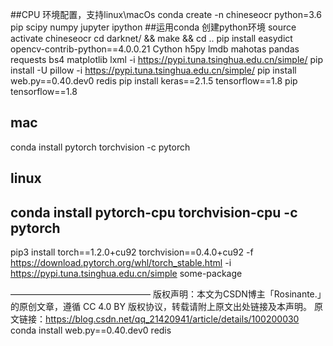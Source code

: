 ##CPU 环境配置，支持linux\macOs
conda create -n chineseocr python=3.6 pip scipy numpy jupyter ipython ##运用conda 创建python环境
source activate chineseocr
cd darknet/ && make && cd ..
pip install easydict opencv-contrib-python==4.0.0.21 Cython h5py lmdb mahotas pandas requests bs4 matplotlib lxml -i https://pypi.tuna.tsinghua.edu.cn/simple/
pip install -U pillow -i https://pypi.tuna.tsinghua.edu.cn/simple/
pip install web.py==0.40.dev0 redis
pip install keras==2.1.5 tensorflow==1.8
pip tensorflow==1.8
## mac
conda install pytorch torchvision -c pytorch
## linux
## conda install pytorch-cpu torchvision-cpu -c pytorch

pip3 install torch==1.2.0+cu92 torchvision==0.4.0+cu92 -f https://download.pytorch.org/whl/torch_stable.html -i https://pypi.tuna.tsinghua.edu.cn/simple some-package

————————————————
版权声明：本文为CSDN博主「Rosinante.」的原创文章，遵循 CC 4.0 BY 版权协议，转载请附上原文出处链接及本声明。
原文链接：https://blog.csdn.net/qq_21420941/article/details/100200030
conda install web.py==0.40.dev0 redis

